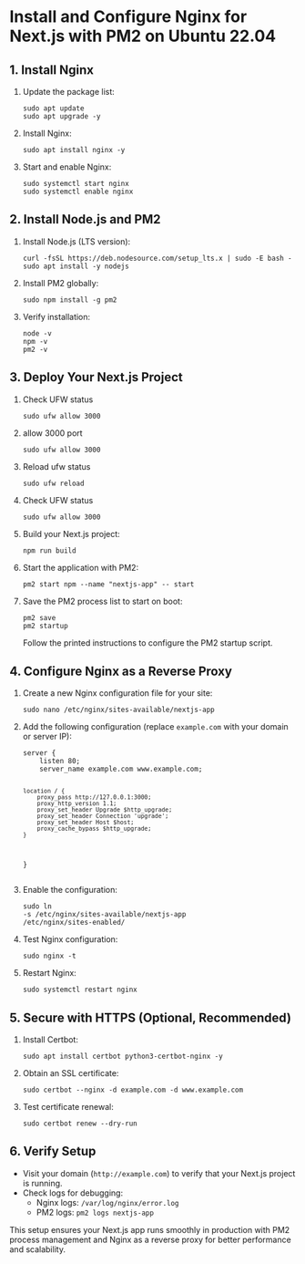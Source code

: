 <!DOCTYPE html>
<html>
<body>
  <h1>Install and Configure Nginx for Next.js with PM2 on Ubuntu 22.04</h1>

  <h2>1. Install Nginx</h2>
  <ol>
    <li>Update the package list:
      <pre><code>sudo apt update
sudo apt upgrade -y</code></pre>
    </li>
    <li>Install Nginx:
      <pre><code>sudo apt install nginx -y</code></pre>
    </li>
    <li>Start and enable Nginx:
      <pre><code>sudo systemctl start nginx
sudo systemctl enable nginx</code></pre>
    </li>
  </ol>

  <h2>2. Install Node.js and PM2</h2>
  <ol>
    <li>Install Node.js (LTS version):
      <pre><code>curl -fsSL https://deb.nodesource.com/setup_lts.x | sudo -E bash -
sudo apt install -y nodejs</code></pre>
    </li>
    <li>Install PM2 globally:
      <pre><code>sudo npm install -g pm2</code></pre>
    </li>
    <li>Verify installation:
      <pre><code>node -v
npm -v
pm2 -v</code></pre>
    </li>
  </ol>

  <h2>3. Deploy Your Next.js Project</h2>
  <ol>
     <li> Check UFW status
      <pre><code>sudo ufw allow 3000</code></pre>
    </li>
     <li>allow 3000 port
      <pre><code>sudo ufw allow 3000</code></pre>
    </li>
    <li>Reload ufw status
      <pre><code>sudo ufw reload</code></pre>
    </li>
     <li> Check UFW status
      <pre><code>sudo ufw allow 3000</code></pre>
    </li>
    <li>Build your Next.js project:
      <pre><code>npm run build</code></pre>
    </li>
    <li>Start the application with PM2:
      <pre><code>pm2 start npm --name "nextjs-app" -- start</code></pre>
    </li>
    <li>Save the PM2 process list to start on boot:
      <pre><code>pm2 save
pm2 startup</code></pre>
      Follow the printed instructions to configure the PM2 startup script.
    </li>
  </ol>

  <h2>4. Configure Nginx as a Reverse Proxy</h2>
  <ol>
    <li>Create a new Nginx configuration file for your site:
      <pre><code>sudo nano /etc/nginx/sites-available/nextjs-app</code></pre>
    </li>
    <li>Add the following configuration (replace <code>example.com</code> with your domain or server IP):
      <pre><code>server {
    listen 80;
    server_name example.com www.example.com;

    location / {
        proxy_pass http://127.0.0.1:3000;
        proxy_http_version 1.1;
        proxy_set_header Upgrade $http_upgrade;
        proxy_set_header Connection 'upgrade';
        proxy_set_header Host $host;
        proxy_cache_bypass $http_upgrade;
    }
}</code></pre>
    </li>
    <li>Enable the configuration:
      <pre><code>sudo ln -s /etc/nginx/sites-available/nextjs-app /etc/nginx/sites-enabled/</code></pre>
    </li>
    <li>Test Nginx configuration:
      <pre><code>sudo nginx -t</code></pre>
    </li>
    <li>Restart Nginx:
      <pre><code>sudo systemctl restart nginx</code></pre>
    </li>
  </ol>

  <h2>5. Secure with HTTPS (Optional, Recommended)</h2>
  <ol>
    <li>Install Certbot:
      <pre><code>sudo apt install certbot python3-certbot-nginx -y</code></pre>
    </li>
    <li>Obtain an SSL certificate:
      <pre><code>sudo certbot --nginx -d example.com -d www.example.com</code></pre>
    </li>
    <li>Test certificate renewal:
      <pre><code>sudo certbot renew --dry-run</code></pre>
    </li>
  </ol>

  <h2>6. Verify Setup</h2>
  <ul>
    <li>Visit your domain (<code>http://example.com</code>) to verify that your Next.js project is running.</li>
    <li>Check logs for debugging:
      <ul>
        <li>Nginx logs: <code>/var/log/nginx/error.log</code></li>
        <li>PM2 logs: <code>pm2 logs nextjs-app</code></li>
      </ul>
    </li>
  </ul>

  <p>This setup ensures your Next.js app runs smoothly in production with PM2 process management and Nginx as a reverse proxy for better performance and scalability.</p>
</body>
</html>
